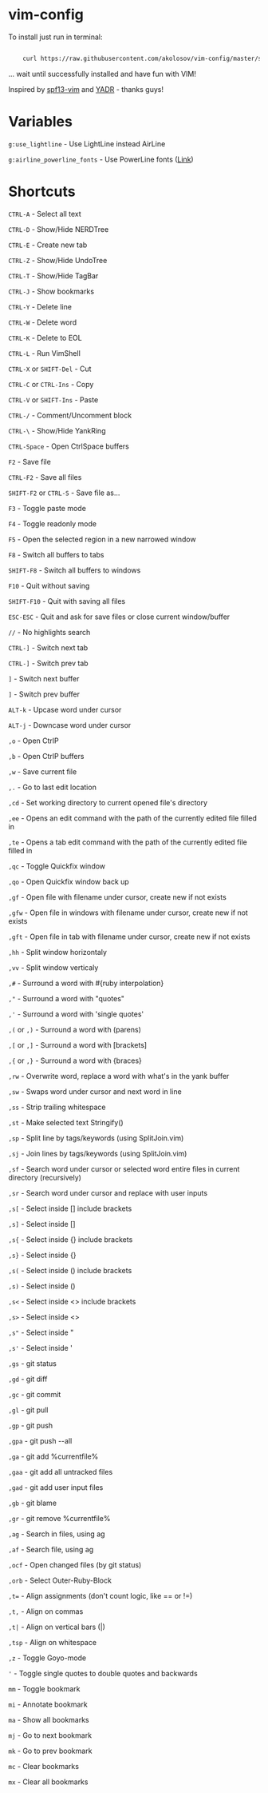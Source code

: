 vim-config
==========

To install just run in terminal:

```bash

    curl https://raw.githubusercontent.com/akolosov/vim-config/master/scripts/bootstrap.sh -L -o - | sh
```

... wait until successfully installed and have fun with VIM!

Inspired by [spf13-vim](http://vim.spf13.com/) and [YADR](http://skwp.github.io/dotfiles/) - thanks guys!

Variables
=========

`g:use_lightline` - Use LightLine instead AirLine

`g:airline_powerline_fonts` - Use PowerLine fonts ([Link](https://github.com/Lokaltog/powerline-fonts))

Shortcuts
=========

`CTRL-A` - Select all text

`CTRL-D` - Show/Hide NERDTree

`CTRL-E` - Create new tab

`CTRL-Z` - Show/Hide UndoTree

`CTRL-T` - Show/Hide TagBar

`CTRL-J` - Show bookmarks

`CTRL-Y` - Delete line

`CTRL-W` - Delete word

`CTRL-K` - Delete to EOL

`CTRL-L` - Run VimShell

`CTRL-X` or `SHIFT-Del` - Cut

`CTRL-C` or `CTRL-Ins` - Copy

`CTRL-V` or `SHIFT-Ins` - Paste

`CTRL-/` - Comment/Uncomment block

`CTRL-\` - Show/Hide YankRing

`CTRL-Space` - Open CtrlSpace buffers

`F2` - Save file

`CTRL-F2` - Save all files

`SHIFT-F2` or `CTRL-S` - Save file as...

`F3` - Toggle paste mode

`F4` - Toggle readonly mode

`F5` - Open the selected region in a new narrowed window

`F8` - Switch all buffers to tabs

`SHIFT-F8` - Switch all buffers to windows

`F10` - Quit without saving

`SHIFT-F10` - Quit with saving all files

`ESC-ESC` - Quit and ask for save files or close current window/buffer

`//` - No highlights search

`CTRL-]` - Switch next tab

`CTRL-]` - Switch prev tab

`]` - Switch next buffer

`]` - Switch prev buffer

`ALT-k` - Upcase word under cursor

`ALT-j` - Downcase word under cursor

`,o` - Open CtrlP

`,b` - Open CtrlP buffers

`,w` - Save current file

`,.` - Go to last edit location

`,cd` - Set working directory to current opened file's directory

`,ee` - Opens an edit command with the path of the currently edited file filled in

`,te` - Opens a tab edit command with the path of the currently edited file filled in

`,qc` - Toggle Quickfix window

`,qo` - Open  Quickfix window back up

`,gf` - Open file with filename under cursor, create new if not exists

`,gfw` - Open file in windows with filename under cursor, create new if not exists

`,gft` - Open file in tab with filename under cursor, create new if not exists

`,hh` - Split window horizontaly

`,vv` - Split window verticaly

`,#` - Surround a word with #{ruby interpolation}

`,"` - Surround a word with "quotes"

`,'` - Surround a word with 'single quotes'

`,(` or `,)` - Surround a word with (parens)

`,[` or `,]` - Surround a word with [brackets]

`,{` or `,}` - Surround a word with {braces}

`,rw` - Overwrite word, replace a word with what's in the yank buffer

`,sw` - Swaps word under cursor and next word in line

`,ss` - Strip trailing whitespace

`,st` - Make selected text Stringify()

`,sp` - Split line by tags/keywords (using SplitJoin.vim)

`,sj` - Join lines by tags/keywords (using SplitJoin.vim)

`,sf` - Search word under cursor or selected word entire files in current directory (recursively)

`,sr` - Search word under cursor and replace with user inputs

`,s[` - Select inside [] include brackets

`,s]` - Select inside []

`,s{` - Select inside {} include brackets

`,s}` - Select inside {}

`,s(` - Select inside () include brackets

`,s)` - Select inside ()

`,s<` - Select inside \<> include brackets

`,s>` - Select inside \<>

`,s"` - Select inside "

`,s'` - Select inside '

`,gs` - git status

`,gd` - git diff

`,gc` - git commit

`,gl` - git pull

`,gp` - git push

`,gpa` - git push --all

`,ga` - git add %currentfile%

`,gaa` - git add all untracked files

`,gad` - git add user input files

`,gb` - git blame

`,gr` - git remove %currentfile%

`,ag` - Search in files, using ag

`,af` - Search file, using ag

`,ocf` - Open changed files (by git status)

`,orb` - Select Outer-Ruby-Block

`,t=` - Align assignments (don't count logic, like == or !=)

`,t,` - Align on commas

`,t|` - Align on vertical bars (|)

`,tsp` - Align on whitespace

`,z` - Toggle Goyo-mode

`'` - Toggle single quotes to double quotes and backwards

`mm` - Toggle bookmark

`mi` - Annotate bookmark

`ma` - Show all bookmarks

`mj` - Go to next bookmark

`mk` - Go to prev bookmark

`mc` - Clear bookmarks

`mx` - Clear all bookmarks
